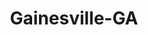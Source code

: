 ---
title: Gainesville-GA
slug: gainesville-ga
f_state:
- cms/state/georgia.md
f_locations:
- cms/payday-loan/a-1-fast-cash-569.md
- cms/payday-loan/advance-america-1558.md
- cms/payday-loan/atlanta-check-cashers-4873.md
- cms/payday-loan/atlanta-check-cashers-4878.md
- cms/payday-loan/first-america-cash-advance-18188.md
- cms/payday-loan/first-america-cash-advance-18228.md
- cms/payday-loan/flexcheck-cash-advance-centers-18696.md
- cms/payday-loan/instant-cash-exchange-llc-19690.md
- cms/payday-loan/mr-payroll-22177.md
- cms/payday-loan/mr-payroll-22182.md
- cms/payday-loan/mr-payroll-22183.md
- cms/payday-loan/security-finance-26268.md
- cms/payday-loan/united-collection-firm-of-georgia-inc-28193.md
- cms/payday-loan/xtra-bucks-28920.md
updated-on: '2024-05-30T13:41:28.615Z'
created-on: '2024-05-30T13:41:28.615Z'
published-on: '2024-05-30T13:54:32.469Z'
f_city: Gainesville
layout: '[city].html'
tags: city
---